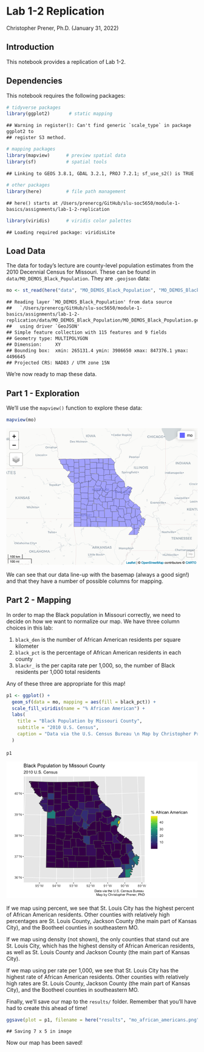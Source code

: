 Lab 1-2 Replication
================
Christopher Prener, Ph.D.
(January 31, 2022)

## Introduction

This notebook provides a replication of Lab 1-2.

## Dependencies

This notebook requires the following packages:

``` r
# tidyverse packages
library(ggplot2)       # static mapping
```

    ## Warning in register(): Can't find generic `scale_type` in package ggplot2 to
    ## register S3 method.

``` r
# mapping packages
library(mapview)      # preview spatial data
library(sf)           # spatial tools
```

    ## Linking to GEOS 3.8.1, GDAL 3.2.1, PROJ 7.2.1; sf_use_s2() is TRUE

``` r
# other packages
library(here)         # file path management
```

    ## here() starts at /Users/prenercg/GitHub/slu-soc5650/module-1-basics/assignments/lab-1-2-replication

``` r
library(viridis)      # viridis color palettes
```

    ## Loading required package: viridisLite

## Load Data

The data for today’s lecture are county-level population estimates from
the 2010 Decennial Census for Missouri. These can be found in
`data/MO_DEMOS_Black_Population`. They are `.geojson` data:

``` r
mo <- st_read(here("data", "MO_DEMOS_Black_Population", "MO_DEMOS_Black_Population.geojson"))
```

    ## Reading layer `MO_DEMOS_Black_Population' from data source 
    ##   `/Users/prenercg/GitHub/slu-soc5650/module-1-basics/assignments/lab-1-2-replication/data/MO_DEMOS_Black_Population/MO_DEMOS_Black_Population.geojson' 
    ##   using driver `GeoJSON'
    ## Simple feature collection with 115 features and 9 fields
    ## Geometry type: MULTIPOLYGON
    ## Dimension:     XY
    ## Bounding box:  xmin: 265131.4 ymin: 3986650 xmax: 847376.1 ymax: 4496645
    ## Projected CRS: NAD83 / UTM zone 15N

We’re now ready to map these data.

## Part 1 - Exploration

We’ll use the `mapview()` function to explore these data:

``` r
mapview(mo)
```

![](lab-1-2-replication_files/figure-gfm/unnamed-chunk-1-1.png)<!-- -->

We can see that our data line-up with the basemap (always a good sign!)
and that they have a number of possible columns for mapping.

## Part 2 - Mapping

In order to map the Black population in Missouri correctly, we need to
decide on how we want to normalize our map. We have three column choices
in this lab:

1.  `black_den` is the number of African American residents per square
    kilometer
2.  `black_pct` is the percentage of African American residents in each
    county
3.  `blackr_` is the per capita rate per 1,000, so, the number of Black
    residents per 1,000 total residents

Any of these three are appropriate for this map!

``` r
p1 <- ggplot() +
  geom_sf(data = mo, mapping = aes(fill = black_pct)) +
  scale_fill_viridis(name = "% African American") +
  labs(
    title = "Black Population by Missouri County",
    subtitle = "2010 U.S. Census",
    caption = "Data via the U.S. Census Bureau \n Map by Christopher Prener, PhD"
  )

p1
```

![](lab-1-2-replication_files/figure-gfm/map-1-1.png)<!-- -->

If we map using percent, we see that St. Louis City has the highest
percent of African American residents. Other counties with relatively
high percentages are St. Louis County, Jackson County (the main part of
Kansas City), and the Bootheel counties in southeastern MO.

If we map using density (not shown), the only counties that stand out
are St. Louis City, which has the highest density of African American
residents, as well as St. Louis County and Jackson County (the main part
of Kansas City).

If we map using per rate per 1,000, we see that St. Louis City has the
highest rate of African American residents. Other counties with
relatively high rates are St. Louis County, Jackson County (the main
part of Kansas City), and the Bootheel counties in southeastern MO.

Finally, we’ll save our map to the `results/` folder. Remember that
you’ll have had to create this ahead of time!

``` r
ggsave(plot = p1, filename = here("results", "mo_african_americans.png"))
```

    ## Saving 7 x 5 in image

Now our map has been saved!
